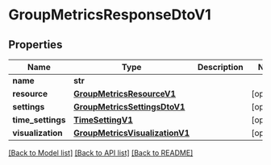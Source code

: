 # GroupMetricsResponseDtoV1

## Properties
Name | Type | Description | Notes
------------ | ------------- | ------------- | -------------
**name** | **str** |  | 
**resource** | [**GroupMetricsResourceV1**](GroupMetricsResourceV1.md) |  | [optional] 
**settings** | [**GroupMetricsSettingsDtoV1**](GroupMetricsSettingsDtoV1.md) |  | [optional] 
**time_settings** | [**TimeSettingV1**](TimeSettingV1.md) |  | [optional] 
**visualization** | [**GroupMetricsVisualizationV1**](GroupMetricsVisualizationV1.md) |  | [optional] 

[[Back to Model list]](../README.md#documentation-for-models) [[Back to API list]](../README.md#documentation-for-api-endpoints) [[Back to README]](../README.md)


